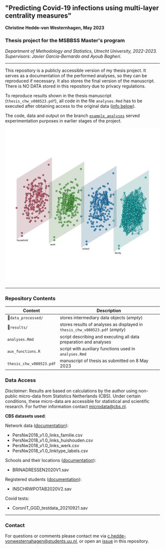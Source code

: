## "Predicting Covid-19 infections using multi-layer centrality measures"
**Christine Hedde-von Westernhagen, May 2023**

### Thesis project for the MSBBSS Master's program 
*Department of Methodology and Statistics, Utrecht University, 2022-2023. Supervisors: Javier Garcia-Bernardo and Ayoub Bagheri.*

---

This repository is a publicly accessible version of my thesis project. It serves as a documentation of the performed analyses, so they can be reproduced if necessary. It also stores the final version of the manuscript. There is NO DATA stored in this repository due to privacy regulations.

To reproduce results shown in the thesis manuscript (`thesis_chw_v080523.pdf`), all code in the file `analyses.Rmd` has to be executed after obtaining access to the original data ([info below](#data-access)).

The code, data and output on the branch [`example_analyses`](https://github.com/christine-hvw/thesis_disclosed/tree/example_analyses) served experimentation purposes in earlier stages of the project.

![grafik](https://github.com/christine-hvw/thesis_disclosed/blob/example_analyses/analyses/3dplot_dummy.png)

---

### Repository Contents

| Content                 | Description                                                                     |
| ---------------------   | ---------------------------------------------------------------------------     |
| 📂`data_processed/`     | stores intermediary data objects (*empty*)                                      |
| 📂`results/`            | stores results of analyses  as displayed in `thesis_chw_v080523.pdf` (*empty*)  |
| `analyses.Rmd`          | script describing and executing all data preparation and analyses               |
| `aux_functions.R`       | script with auxiliary functions used in `analyses.Rmd`                          |
| `thesis_chw_v080523.pdf`| manuscript of thesis as submitted on 8 May 2023                                 |


<a id="data-access"></a>

### Data Access

*Disclaimer*: Results are based on calculations by the author using non-public micro-data from Statistics Netherlands (CBS). Under certain conditions, these micro-data are accessible for statistical and scientific research. For further information contact microdata@cbs.nl.

**CBS datasets used**:

Network data ([documentation](https://www.cbs.nl/nl-nl/onze-diensten/maatwerk-en-microdata/microdata-zelf-onderzoek-doen/microdatabestanden/pn-a-persons-netwerk-in-the-netherlands)):

- PersNw2018_v1.0_links_familie.csv
- PersNw2018_v1.0_links_huishouden.csv
- PersNw2018_v1.0_links_werk.csv
- PersNw2018_v1.0_linktype_labels.csv

Schools and their locations ([documentation](https://www.cbs.nl/nl-nl/onze-diensten/maatwerk-en-microdata/microdata-zelf-onderzoek-doen/microdatabestanden/brinadressen-locatie-van-onderwijsinstellingen)):

- BRINADRESSEN2020V1.sav

Registered students ([documentation](https://www.cbs.nl/nl-nl/onze-diensten/maatwerk-en-microdata/microdata-zelf-onderzoek-doen/microdatabestanden/inschrwpotab-inschrijvingen-in-het-basisonderwijs)):

- INSCHRWPOTAB2020V2.sav

Covid tests: 

- CoronIT_GGD_testdata_20210921.sav

---

### Contact

For questions or comments please contact me via c.hedde-vonwesternahagen@students.uu.nl, or open an [issue](https://github.com/christine-hvw/thesis_disclosed/issues) in this repository.
